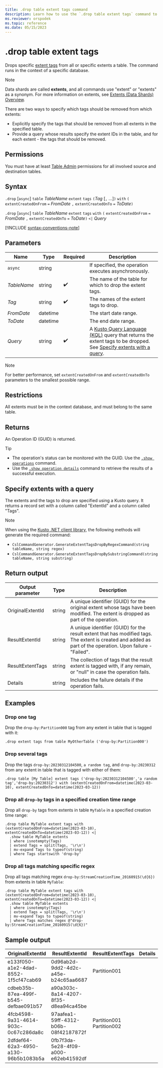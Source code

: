 ```yaml
---
title: .drop table extent tags command
description: Learn how to use the `.drop table extent tags` command to drop extent tags from a specified table in a database.
ms.reviewer: orspodek
ms.topic: reference
ms.date: 05/15/2023
---
```


# .drop table extent tags

Drops specific [extent tags](extent-tags.md) from all or specific extents a table. The command runs in the context of a specific database.

> [!NOTE]
> Data shards are called **extents**, and all commands use "extent" or "extents" as a synonym.
> For more information on extents, see [Extents (Data Shards) Overview](extents-overview.md).

There are two ways to specify which tags should be removed from which extents:

* Explicitly specify the tags that should be removed from all extents in the specified table.
* Provide a query whose results specify the extent IDs in the table, and for each extent - the tags that should be removed.

## Permissions

You must have at least [Table Admin](access-control/role-based-access-control.md) permissions for all involved source and destination tables.

## Syntax

`.drop` [`async`] `table` *TableName* `extent` `tags` `(`*Tag* [`,` ...]`)` `with` `(` `extentCreatedOnFrom` `=` *FromDate* `,` `extentCreatedOnTo` `=` *ToDate*`)`

`.drop` [`async`] `table` *TableName* `extent` `tags` `with` `(` `extentCreatedOnFrom` `=` *FromDate* `,` `extentCreatedOnTo` `=` *ToDate*`)` `<|` *Query*

[!INCLUDE [syntax-conventions-note](../../includes/syntax-conventions-note.md)]

## Parameters

|Name|Type|Required|Description|
|--|--|--|--|
|`async`|string||If specified, the operation executes asynchronously.|
|*TableName*|string| :heavy_check_mark:|The name of the table for which to drop the extent tags.|
|*Tag*|string| :heavy_check_mark:|The names of the extent tags to drop.|
|*FromDate*|datetime||The start date range.|
|*ToDate*|datetime||The end date range.|
|*Query*|string| :heavy_check_mark:|A [Kusto Query Language (KQL)](../query/index.md) query that returns the extent tags to be dropped. See [Specify extents with a query](#specify-extents-with-a-query).|

> [!NOTE]
> For better performance, set `extentCreatedOnFrom` and `extentCreatedOnTo` parameters to the smallest possible range.

## Restrictions

All extents must be in the context database, and must belong to the same table.

## Returns

An Operation ID (GUID) is returned.

> [!TIP]
>
> * The operation's status can be monitored with the GUID. Use the [`.show operations`](operations.md#show-operations) command.
> * Use the [`.show operation details`](operations.md#show-operation-details) command to retrieve the results of a successful execution.

## Specify extents with a query

The extents and the tags to drop are specified using a Kusto query. It returns a record set with a column called "ExtentId" and a column called "Tags".

> [!NOTE]
> When using the [Kusto .NET client library](../api/netfx/about-kusto-data.md), the following methods will generate the required command:
>
> * `CslCommandGenerator.GenerateExtentTagsDropByRegexCommand(string tableName, string regex)`
> * `CslCommandGenerator.GenerateExtentTagsDropBySubstringCommand(string tableName, string substring)`

## Return output

Output parameter |Type |Description
---|---|---
OriginalExtentId |string |A unique identifier (GUID) for the original extent whose tags have been modified. The extent is dropped as part of the operation.
ResultExtentId |string |A unique identifier (GUID) for the result extent that has modified tags. The extent is created and added as part of the operation. Upon failure - "Failed".
ResultExtentTags |string |The collection of tags that the result extent is tagged with, if any remain, or "null" in case the operation fails.
Details |string |Includes the failure details if the operation fails.

## Examples

### Drop one tag

Drop the `drop-by:Partition000` tag from any extent in table that is tagged with it:

```kusto
.drop extent tags from table MyOtherTable ('drop-by:Partition000')
```

### Drop several tags

Drop the tags `drop-by:20230312104500`, `a random tag`, and `drop-by:20230312` from any extent in table that is tagged with either of them:

```kusto
.drop table [My Table] extent tags ('drop-by:20230312104500','a random tag','drop-by:20230312') with (extentCreatedOnFrom=datetime(2023-03-10), extentCreatedOnTo=datetime(2023-03-12))
```

### Drop all `drop-by` tags in a specified creation time range

Drop all `drop-by` tags from extents in table `MyTable` in a specified creation time range:

```kusto
.drop table MyTable extent tags with (extentCreatedOnFrom=datetime(2023-03-10), extentCreatedOnTo=datetime(2023-03-12)) <| 
  .show table MyTable extents 
  | where isnotempty(Tags)
  | extend Tags = split(Tags, '\r\n') 
  | mv-expand Tags to typeof(string)
  | where Tags startswith 'drop-by'
```

### Drop all tags matching specific regex

Drop all tags matching regex `drop-by:StreamCreationTime_20160915(\d{6})` from extents in table `MyTable`:

```kusto
.drop table MyTable extent tags with (extentCreatedOnFrom=datetime(2023-03-10), extentCreatedOnTo=datetime(2023-03-12)) <| 
  .show table MyTable extents 
  | where isnotempty(Tags)
  | extend Tags = split(Tags, '\r\n')
  | mv-expand Tags to typeof(string)
  | where Tags matches regex @"drop-by:StreamCreationTime_20160915(\d{6})"
```

## Sample output

|OriginalExtentId |ResultExtentId | ResultExtentTags | Details
|---|---|---|---
|e133f050-a1e2-4dad-8552-1f5cf47cab69 |0d96ab2d-9dd2-4d2c-a45e-b24c65aa6687 | Partition001 |
|cdbeb35b-87ea-499f-b545-defbae091b57 |a90a303c-8a14-4207-8f35-d8ea94ca45be | |
|4fcb4598-9a31-4614-903c-0c67c286da8c |97aafea1-59ff-4312-b06b-08f42187872f | Partition001 Partition002 |
|2dfdef64-62a3-4950-a130-96b5b1083b5a |0fb7f3da-5e28-4f09-a000-e62eb41592df | |
